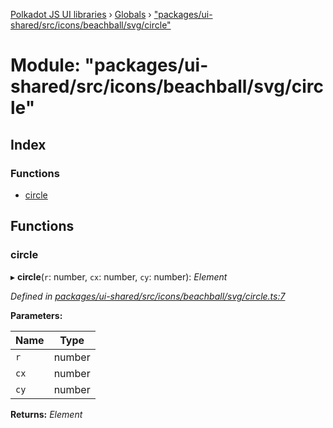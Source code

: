 [Polkadot JS UI libraries](../README.md) › [Globals](../globals.md) › ["packages/ui-shared/src/icons/beachball/svg/circle"](_packages_ui_shared_src_icons_beachball_svg_circle_.md)

# Module: "packages/ui-shared/src/icons/beachball/svg/circle"

## Index

### Functions

* [circle](_packages_ui_shared_src_icons_beachball_svg_circle_.md#circle)

## Functions

###  circle

▸ **circle**(`r`: number, `cx`: number, `cy`: number): *Element*

*Defined in [packages/ui-shared/src/icons/beachball/svg/circle.ts:7](https://github.com/polkadot-js/ui/blob/4126dff/packages/ui-shared/src/icons/beachball/svg/circle.ts#L7)*

**Parameters:**

Name | Type |
------ | ------ |
`r` | number |
`cx` | number |
`cy` | number |

**Returns:** *Element*
